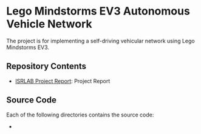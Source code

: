 # Lego Mindstorms EV3 Autonomous Vehicle Network

The project is for implementing a self-driving vehicular network using Lego Mindstorms EV3.

## Repository Contents
- [ISRLAB Project Report](ISRLAB%20Project%20Report.pdf): Project Report
## Source Code
Each of the following directories contains the source code:

- 
